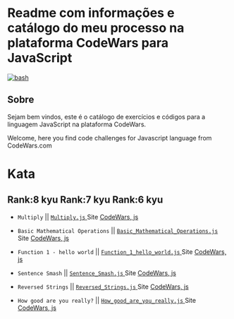 # Readme com informações e catálogo do meu processo na plataforma CodeWars para JavaScript

<a href="https://www.codewars.com/users/arthurdduarte" target="_blank" rel="noreferrer"> <img src="https://www.codewars.com/users/arthurdduarte/badges/small" alt="bash"/> </a>

## Sobre
Sejam bem vindos, este é o catálogo de exercícios e códigos para a linguagem JavaScript na plataforma CodeWars.

Welcome, here you find code challenges for Javascript language from CodeWars.com

# Kata
## Rank:8 kyu  Rank:7 kyu  Rank:6 kyu   

* `Multiply` || [`Multiply.js`  ](/Code-Js/Multiply.js) Site [CodeWars, js  ](https://www.codewars.com/kata/50654ddff44f800200000004/train/javascript)

* `Basic Mathematical Operations` || [`Basic_Mathematical_Operations.js`  ](/Code-Js/Basic_Mathematical_Operations.js) Site [CodeWars, js  ](https://www.codewars.com/kata/57356c55867b9b7a60000bd7/train/javascript)

* `Function 1 - hello world` || [`Function_1_hello_world.js`  ](/Code-Js/Function_1_hello_world.js) Site [CodeWars, js  ](https://www.codewars.com/kata/523b4ff7adca849afe000035/train/javascript)

* `Sentence Smash` || [`Sentence_Smash.js`  ](/Code-Js/Sentence_Smash.js) Site [CodeWars, js  ](https://www.codewars.com/kata/53dc23c68a0c93699800041d/train/javascript)

* `Reversed Strings` || [`Reversed_Strings.js`  ](/Code-Js/Reversed_Strings.js) Site [CodeWars, js  ](https://www.codewars.com/kata/5168bb5dfe9a00b126000018/train/javascript)

* `How good are you really?` || [`How_good_are_you_really.js`  ](/Code-Js/How_good_are_you_really.js) Site [CodeWars, js  ](https://www.codewars.com/kata/5601409514fc93442500010b/train/javascript)




